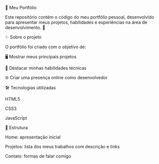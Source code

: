 💼 Meu Portfólio

Este repositório contém o código do meu portfólio pessoal, desenvolvido para apresentar meus projetos, habilidades e experiências na área de desenvolvimento. 🚀

✨ Sobre o projeto

O portfólio foi criado com o objetivo de:

🖥️ Mostrar meus principais projetos

🎯 Destacar minhas habilidades técnicas

🌐 Criar uma presença online como desenvolvedor

🛠️ Tecnologias utilizadas

HTML5

CSS3

JavaScript

📂 Estrutura

Home: apresentação inicial

Projetos: lista dos meus trabalhos com descrição e links

Contato: formas de falar comigo
